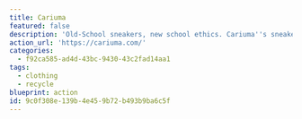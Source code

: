 ```yaml
---
title: Cariuma
featured: false
description: 'Old-School sneakers, new school ethics. Cariuma''s sneakers are handcrafted with premium natural materials, an obsessive eye for detail, and a conscious mind. They care deeply about our craftsmen, and ensure that they earn fair wages and experience safe working conditions.  Some of their shoes are carbon _negative_, and they are committed to carbon-neutral shipping processes, which they do by purchasing carbon offsets for each shipment.'
action_url: 'https://cariuma.com/'
categories:
  - f92ca585-ad4d-43bc-9430-43c2fad14aa1
tags:
  - clothing
  - recycle
blueprint: action
id: 9c0f308e-139b-4e45-9b72-b493b9ba6c5f
---
```

